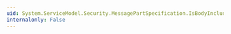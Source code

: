```yaml
---
uid: System.ServiceModel.Security.MessagePartSpecification.IsBodyIncluded
internalonly: False
---
```

